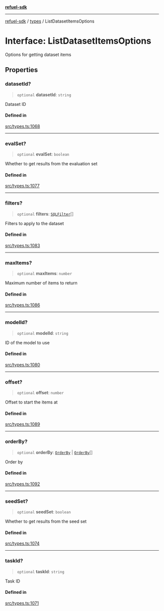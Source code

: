 [**refuel-sdk**](../../README.md)

***

[refuel-sdk](../../modules.md) / [types](../README.md) / ListDatasetItemsOptions

# Interface: ListDatasetItemsOptions

Options for getting dataset items

## Properties

### datasetId?

> `optional` **datasetId**: `string`

Dataset ID

#### Defined in

[src/types.ts:1068](https://github.com/refuel-ai/refuel-sdk/blob/16874f20b5fcb3c7bb7b9b1c20e6a2b25e10328d/src/types.ts#L1068)

***

### evalSet?

> `optional` **evalSet**: `boolean`

Whether to get results from the evaluation set

#### Defined in

[src/types.ts:1077](https://github.com/refuel-ai/refuel-sdk/blob/16874f20b5fcb3c7bb7b9b1c20e6a2b25e10328d/src/types.ts#L1077)

***

### filters?

> `optional` **filters**: [`SQLFilter`](SQLFilter.md)[]

Filters to apply to the dataset

#### Defined in

[src/types.ts:1083](https://github.com/refuel-ai/refuel-sdk/blob/16874f20b5fcb3c7bb7b9b1c20e6a2b25e10328d/src/types.ts#L1083)

***

### maxItems?

> `optional` **maxItems**: `number`

Maximum number of items to return

#### Defined in

[src/types.ts:1086](https://github.com/refuel-ai/refuel-sdk/blob/16874f20b5fcb3c7bb7b9b1c20e6a2b25e10328d/src/types.ts#L1086)

***

### modelId?

> `optional` **modelId**: `string`

ID of the model to use

#### Defined in

[src/types.ts:1080](https://github.com/refuel-ai/refuel-sdk/blob/16874f20b5fcb3c7bb7b9b1c20e6a2b25e10328d/src/types.ts#L1080)

***

### offset?

> `optional` **offset**: `number`

Offset to start the items at

#### Defined in

[src/types.ts:1089](https://github.com/refuel-ai/refuel-sdk/blob/16874f20b5fcb3c7bb7b9b1c20e6a2b25e10328d/src/types.ts#L1089)

***

### orderBy?

> `optional` **orderBy**: [`OrderBy`](OrderBy.md) \| [`OrderBy`](OrderBy.md)[]

Order by

#### Defined in

[src/types.ts:1092](https://github.com/refuel-ai/refuel-sdk/blob/16874f20b5fcb3c7bb7b9b1c20e6a2b25e10328d/src/types.ts#L1092)

***

### seedSet?

> `optional` **seedSet**: `boolean`

Whether to get results from the seed set

#### Defined in

[src/types.ts:1074](https://github.com/refuel-ai/refuel-sdk/blob/16874f20b5fcb3c7bb7b9b1c20e6a2b25e10328d/src/types.ts#L1074)

***

### taskId?

> `optional` **taskId**: `string`

Task ID

#### Defined in

[src/types.ts:1071](https://github.com/refuel-ai/refuel-sdk/blob/16874f20b5fcb3c7bb7b9b1c20e6a2b25e10328d/src/types.ts#L1071)
